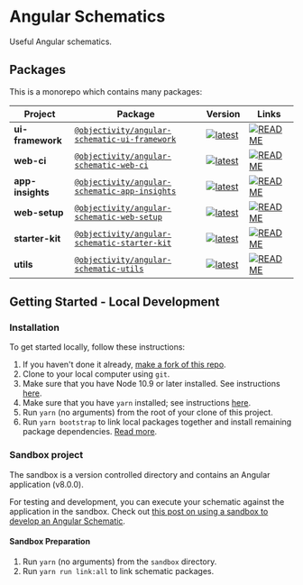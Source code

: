 # Angular Schematics

Useful Angular schematics.

## Packages

This is a monorepo which contains many packages:

| Project | Package | Version | Links |
|---|---|---|---|
**ui-framework** | [`@objectivity/angular-schematic-ui-framework`](https://npmjs.com/package/@objectivity/angular-schematic-ui-framework) | [![latest](https://img.shields.io/npm/v/%40objectivity%2Fangular-schematic-ui-framework/latest.svg)](https://npmjs.com/package/@objectivity/angular-schematic-ui-framework) | [![README](https://img.shields.io/badge/README--green.svg)](/packages/ui-framework/README.md)
**web-ci** | [`@objectivity/angular-schematic-web-ci`](https://npmjs.com/package/@objectivity/angular-schematic-web-ci) | [![latest](https://img.shields.io/npm/v/%40objectivity%2Fangular-schematic-web-ci/latest.svg)](https://npmjs.com/package/@objectivity/angular-schematic-web-ci) | [![README](https://img.shields.io/badge/README--green.svg)](/packages/web-ci/README.md)
**app-insights** | [`@objectivity/angular-schematic-app-insights`](https://npmjs.com/package/@objectivity/angular-schematic-app-insights) | [![latest](https://img.shields.io/npm/v/%40objectivity%2Fangular-schematic-app-insights/latest.svg)](https://npmjs.com/package/@objectivity/angular-schematic-app-insights) | [![README](https://img.shields.io/badge/README--green.svg)](/packages/app-insights/README.md)
**web-setup** | [`@objectivity/angular-schematic-web-setup`](https://npmjs.com/package/@objectivity/angular-schematic-web-setup) | [![latest](https://img.shields.io/npm/v/%40objectivity%2Fangular-schematic-web-setup/latest.svg)](https://npmjs.com/package/@objectivity/angular-schematic-web-setup) | [![README](https://img.shields.io/badge/README--green.svg)](/packages/web-setup/README.md)
**starter-kit** | [`@objectivity/angular-schematic-starter-kit`](https://npmjs.com/package/@objectivity/angular-schematic-starter-kit) | [![latest](https://img.shields.io/npm/v/%40objectivity%2Fangular-schematic-starter-kit/latest.svg)](https://npmjs.com/package/@objectivity/angular-schematic-starter-kit) | [![README](https://img.shields.io/badge/README--green.svg)](/packages/starter-kit/README.md)
**utils** | [`@objectivity/angular-schematic-utils`](https://npmjs.com/package/@objectivity/angular-schematic-utils) | [![latest](https://img.shields.io/npm/v/%40objectivity%2Fangular-schematic-utils/latest.svg)](https://npmjs.com/package/@objectivity/angular-schematic-utils) | [![README](https://img.shields.io/badge/README--green.svg)](/packages/utils/README.md)

## Getting Started - Local Development

### Installation

To get started locally, follow these instructions:

1. If you haven't done it already, [make a fork of this repo](https://github.com/angular/angular-cli/fork).
1. Clone to your local computer using `git`.
1. Make sure that you have Node 10.9 or later installed. See instructions [here](https://nodejs.org/en/download/).
1. Make sure that you have `yarn` installed; see instructions [here](https://yarnpkg.com/lang/en/docs/install/).
1. Run `yarn` (no arguments) from the root of your clone of this project.
1. Run `yarn bootstrap` to link local packages together and install remaining package dependencies. [Read more](https://github.com/lerna/lerna/tree/master/commands/bootstrap).

### Sandbox project

The sandbox is a version controlled directory and contains an Angular application (v8.0.0).

For testing and development, you can execute your schematic against the application in the sandbox. Check out [this post on using a sandbox to develop an Angular Schematic](https://www.kevinschuchard.com/blog/2018-11-20-schematic-sandbox/).

#### Sandbox Preparation

1. Run `yarn` (no arguments) from the `sandbox` directory.
1. Run `yarn run link:all` to link schematic packages. 
